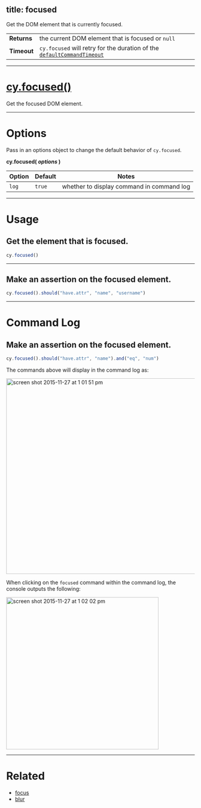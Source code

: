 title: focused
---

Get the DOM element that is currently focused.

| | |
|--- | --- |
| **Returns** | the current DOM element that is focused or `null` |
| **Timeout** | `cy.focused` will retry for the duration of the [`defaultCommandTimeout`](https://on.cypress.io/guides/configuration#section-timeouts) |

***

# [cy.focused()](#section-usage)

Get the focused DOM element.

***

# Options

Pass in an options object to change the default behavior of `cy.focused`.

**cy.focused( *options* )**

Option | Default | Notes
--- | --- | ---
`log` | `true` | whether to display command in command log

***

# Usage

## Get the element that is focused.

```javascript
cy.focused()
```

***

## Make an assertion on the focused element.

```javascript
cy.focused().should("have.attr", "name", "username")
```

***

# Command Log

## Make an assertion on the focused element.

```javascript
cy.focused().should("have.attr", "name").and("eq", "num")
```

The commands above will display in the command log as:

<img width="523" alt="screen shot 2015-11-27 at 1 01 51 pm" src="https://cloud.githubusercontent.com/assets/1271364/11446780/f71fb350-9509-11e5-963a-a6940fbc63b6.png">

When clicking on the `focused` command within the command log, the console outputs the following:

<img width="407" alt="screen shot 2015-11-27 at 1 02 02 pm" src="https://cloud.githubusercontent.com/assets/1271364/11446771/d104a6d0-9509-11e5-9464-2e397cb1eb24.png">

***

# Related

- [focus](https://on.cypress.io/api/focus)
- [blur](https://on.cypress.io/api/blur)